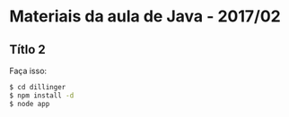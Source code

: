 # Materiais da aula de Java - 2017/02
## Títlo 2

Faça isso:
```sh
$ cd dillinger
$ npm install -d
$ node app
```
